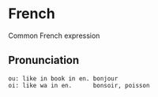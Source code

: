 # French
Common French expression

## Pronunciation
    ou: like in book in en. bonjour
    oi: like wa in en.      bonsoir, poisson
